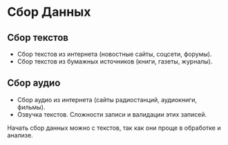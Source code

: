 # Сбор Данных

## Сбор текстов
- Сбор текстов из интернета (новостные сайты, соцсети, форумы).
- Сбор текстов из бумажных источников (книги, газеты, журналы).

## Сбор аудио
- Сбор аудио из интернета (сайты радиостанций, аудиокниги, фильмы).
- Озвучка текстов. Сложности записи и валидации этих записей.

Начать сбор данных можно с текстов, так как они проще в обработке и анализе.
